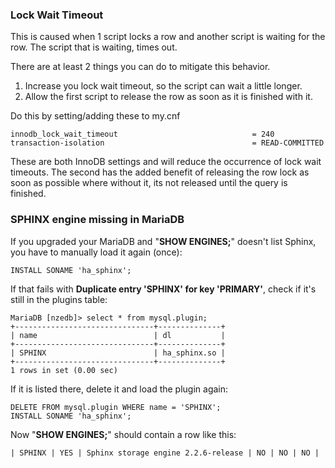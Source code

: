 ### Lock Wait Timeout
This is caused when 1 script locks a row and another script is waiting for the row. The script that is waiting, times out.

There are at least 2 things you can do to mitigate this behavior.

1. Increase you lock wait timeout, so the script can wait a little longer.
2. Allow the first script to release the row as soon as it is finished with it.

Do this by setting/adding these to my.cnf
```
innodb_lock_wait_timeout                              = 240
transaction-isolation                                 = READ-COMMITTED
```

These are both InnoDB settings and will reduce the occurrence of lock wait timeouts. The second has the added benefit of releasing the row lock as soon as possible where without it, its not released until the query is finished.

### SPHINX engine missing in MariaDB
If you upgraded your MariaDB and "**SHOW ENGINES;**" doesn't list Sphinx, you have to manually load it again (once):

```
INSTALL SONAME 'ha_sphinx';
```
If that fails with **Duplicate entry 'SPHINX' for key 'PRIMARY'**, check if it's still in the plugins table:

```
MariaDB [nzedb]> select * from mysql.plugin;
+-------------------------------+--------------+
| name                          | dl           |
+-------------------------------+--------------+
| SPHINX                        | ha_sphinx.so |
+-------------------------------+--------------+
1 rows in set (0.00 sec)
```

If it is listed there, delete it and load the plugin again:
```
DELETE FROM mysql.plugin WHERE name = 'SPHINX';
INSTALL SONAME 'ha_sphinx';
```
Now "**SHOW ENGINES;**" should contain a row like this:
```
| SPHINX | YES | Sphinx storage engine 2.2.6-release | NO | NO | NO |
```